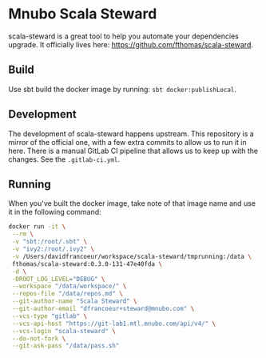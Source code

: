 # Mnubo Scala Steward

scala-steward is a great tool to help you automate your dependencies upgrade. It officially
lives here: https://github.com/fthomas/scala-steward.

## Build

Use sbt build the docker image by running: `sbt docker:publishLocal`.

## Development

The development of scala-steward happens upstream. This repository is a mirror of the official
one, with a few extra commits to allow us to run it in here. There is a manual GitLab CI pipeline
that allows us to keep up with the changes. See the `.gitlab-ci.yml`.

## Running

When you've built the docker image, take note of that image name and use it in the
following command:

```bash
docker run -it \
 --rm \
 -v "sbt:/root/.sbt" \
 -v "ivy2:/root/.ivy2" \
 -v /Users/davidfrancoeur/workspace/scala-steward/tmprunning:/data \
 fthomas/scala-steward:0.3.0-131-47e40fda \
 -d \
 -DROOT_LOG_LEVEL="DEBUG" \
 --workspace "/data/workspace/" \
 --repos-file "/data/repos.md" \
 --git-author-name "Scala Steward" \
 --git-author-email "dfrancoeur+steward@mnubo.com" \
 --vcs-type "gitlab" \
 --vcs-api-host "https://git-lab1.mtl.mnubo.com/api/v4/" \
 --vcs-login "scala-steward" \
 --do-not-fork \
 --git-ask-pass "/data/pass.sh"
```
